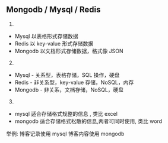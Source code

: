 ## Mongodb / Mysql / Redis

1.

- Mysql 以表格形式存储数据
- Redis 以 key-value 形式存储数据
- Mongodb 以文档形式存储数据，格式像 JSON

2.

- Mysql - 关系型，表格存储，SQL 操作，硬盘
- Redis - 非关系型，key-value 存储，NoSQL，内存
- Mongodb - 非关系，文档存储，NoSQL，硬盘

3.

- mysql 适合存储格式规整的信息 , 类比 excel
- mongodb 适合存储格式松散的信息,两者可同时使用, 类比 word

举例:
博客记录使用 mysql
博客内容使用 mongodb
